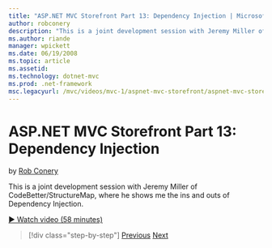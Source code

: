 ```yaml
---
title: "ASP.NET MVC Storefront Part 13: Dependency Injection | Microsoft Docs"
author: robconery
description: "This is a joint development session with Jeremy Miller of CodeBetter/StructureMap, where he shows me the ins and outs of Dependency Injection."
ms.author: riande
manager: wpickett
ms.date: 06/19/2008
ms.topic: article
ms.assetid: 
ms.technology: dotnet-mvc
ms.prod: .net-framework
msc.legacyurl: /mvc/videos/mvc-1/aspnet-mvc-storefront/aspnet-mvc-storefront-part-13-dependency-injection
---
```

ASP.NET MVC Storefront Part 13: Dependency Injection
====================
by [Rob Conery](https://github.com/robconery)

This is a joint development session with Jeremy Miller of CodeBetter/StructureMap, where he shows me the ins and outs of Dependency Injection.

[&#9654; Watch video (58 minutes)](https://channel9.msdn.com/Blogs/ASP-NET-Site-Videos/aspnet-mvc-storefront-part-13-dependency-injection)

>[!div class="step-by-step"]
[Previous](aspnet-mvc-storefront-part-12-mocking.md)
[Next](aspnet-mvc-storefront-part-14-rich-client-interaction.md)